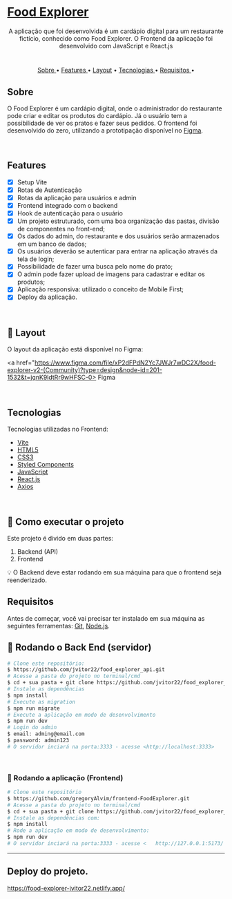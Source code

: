 <h1>
    <a href="#"> Food Explorer </a>
</h1>

<p align="center"> A aplicação que foi desenvolvida é um cardápio digital para um restaurante fictício, conhecido como Food Explorer. O Frontend da aplicação foi desenvolvido com JavaScript e React.js </p>

#

<p align="center">
   <a href="#sobre">Sobre </a> •
   <a href="#features"> Features </a> •
   <a href="#-layout">Layout</a> •
   <a href="#tecnologias"> Tecnologias </a> •
   <a href="#requisitos"> Requisitos </a> •
</p>

## Sobre

O Food Explorer é um cardápio digital, onde o administrador do restaurante pode criar e editar os produtos do cardápio. Já o usuário tem a possibilidade de ver os pratos e fazer seus pedidos.
O frontend foi desenvolvido do zero, utilizando a prototipação disponível no <a href="https://www.figma.com/file/xP2dFPdN2Yc7JWJr7wDC2X/food-explorer-v2-(Community)?type=design&node-id=201-1532&t=jqnK9ldtRr9wHFSC-0">Figma</a>.

<br/>

## Features

- [x] Setup Vite
- [x] Rotas de Autenticação
- [x] Rotas da aplicação para usuários e admin
- [x] Frontend integrado com o backend
- [x] Hook de autenticação para o usuário
- [x] Um projeto estruturado, com uma boa organização das pastas, divisão de componentes no front-end;
- [x] Os dados do admin, do restaurante e dos usuários serão armazenados em um banco de dados;
- [x] Os usuários deverão se autenticar para entrar na aplicação através da tela de login;
- [x] Possibilidade de fazer uma busca pelo nome do prato;
- [x] O admin pode fazer upload de imagens para cadastrar e editar os produtos;
- [x] Aplicação responsiva: utilizado o conceito de Mobile First;
- [x] Deploy da aplicação.

<br/>

## 🎨 Layout

O layout da aplicação está disponível no Figma:

<a href="https://www.figma.com/file/xP2dFPdN2Yc7JWJr7wDC2X/food-explorer-v2-(Community)?type=design&node-id=201-1532&t=jqnK9ldtRr9wHFSC-0>
  Figma
</a>

<br/>

## Tecnologias

Tecnologias utilizadas no Frontend:

- [Vite](https://vitejs.dev/)
- [HTML5](https://www.w3schools.com/html/default.asp)
- [CSS3](https://www.w3schools.com/css/default.asp)
- [Styled Components](https://styled-components.com/)
- [JavaScript](https://www.w3schools.com/js/)
- [React.js](https://pt-br.reactjs.org/)
- [Axios](https://axios-http.com/ptbr/)

<br/>

## 🚀 Como executar o projeto

Este projeto é divido em duas partes:
1. Backend (API) 
2. Frontend 

💡 O Backend deve estar rodando em sua máquina para que o frontend seja reenderizado.

## Requisitos

Antes de começar, você vai precisar ter instalado em sua máquina as seguintes ferramentas:
[Git](https://git-scm.com), [Node.js](https://nodejs.org/en/). 

## 🎲 Rodando o Back End (servidor)

```bash
# Clone este repositório:
$ https://github.com/jvitor22/food_explorer_api.git
# Acesse a pasta do projeto no terminal/cmd
$ cd + sua pasta + git clone https://github.com/jvitor22/food_explorer_api.git
# Instale as dependências
$ npm install
# Execute as migration
$ npm run migrate
# Execute a aplicação em modo de desenvolvimento
$ npm run dev
# Login do admin
$ email: adming@email.com
$ password: admin123
# O servidor inciará na porta:3333 - acesse <http://localhost:3333>
```

<br/>

### 🎲 Rodando a aplicação (Frontend)

```bash
# Clone este repositório
$ https://github.com/gregoryAlvim/frontend-FoodExplorer.git
# Acesse a pasta do projeto no terminal/cmd
$ cd + sua pasta + git clone https://github.com/jvitor22/food_explorer_frontend.git
# Instale as dependências com:
$ npm install
# Rode a aplicação em modo de desenvolvimento:
$ npm run dev
# O servidor inciará na porta:3333 - acesse <   http://127.0.0.1:5173/ >
```

---
## Deploy do projeto.
https://food-explorer-jvitor22.netlify.app/